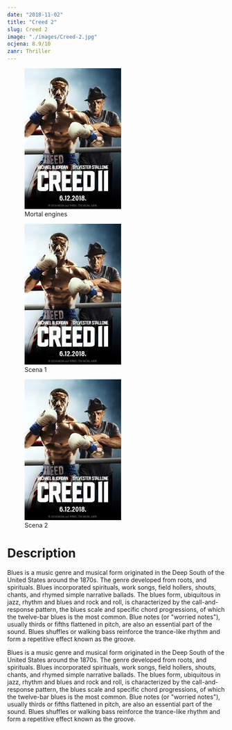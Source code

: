 ```yaml
---
date: "2018-11-02"
title: "Creed 2"
slug: Creed 2
image: "./images/Creed-2.jpg"
ocjena: 8.9/10
zanr: Thriller
---
```


<!-- markdownlint-disable MD033 -->
<!-- Donji figure je za sliku nakon sta se klikne i ude -->

<div class="slike-post">
    <div>
        <figure class="figure1">
            <img class="slika-1-post" src="./images/Creed-2.jpg" alt="Title"/>
            <figcaption class="figure__caption">Mortal engines</figcaption>
        </figure>
    </div>
    <div>
        <figure class="figure2">
            <img class="slika-2-post" src="./images/Creed-2.jpg" alt="Title"/>
            <figcaption class="figure__caption">Scena 1</figcaption>
        </figure>
        </div>
        <div>
        <figure class="figure3">
            <img class="slika-3-post" src="./images/Creed-2.jpg" alt="Title"/>
            <figcaption class="figure__caption">Scena 2</figcaption>
        </figure>
    </div>
</div>

<div class="testna-klasa">
    <h1 class="Naslov-opisa">Description</h1>
    <p class="testni-tekst"> Blues is a music genre and musical form originated in the Deep South of the United States around the 1870s. The genre developed from roots, and spirituals. Blues incorporated spirituals, work songs, field hollers, shouts, chants, and rhymed simple narrative ballads. The blues form, ubiquitous in jazz, rhythm and blues and rock and roll, is characterized by the call-and-response pattern, the blues scale and specific chord progressions, of which the twelve-bar blues is the most common. Blue notes (or "worried notes"), usually thirds or fifths flattened in pitch, are also an essential part of the sound. Blues shuffles or walking bass reinforce the trance-like rhythm and form a repetitive effect known as the groove.</p>
</div>

Blues is a music genre and musical form originated in the Deep South of the United States around the 1870s. The genre developed from roots, and spirituals. Blues incorporated spirituals, work songs, field hollers, shouts, chants, and rhymed simple narrative ballads. The blues form, ubiquitous in jazz, rhythm and blues and rock and roll, is characterized by the call-and-response pattern, the blues scale and specific chord progressions, of which the twelve-bar blues is the most common. Blue notes (or "worried notes"), usually thirds or fifths flattened in pitch, are also an essential part of the sound. Blues shuffles or walking bass reinforce the trance-like rhythm and form a repetitive effect known as the groove.

